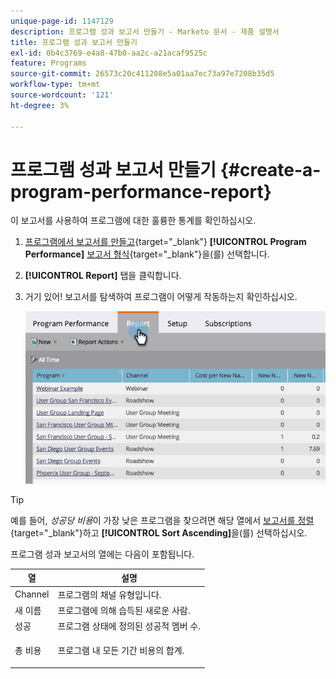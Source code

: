 ```yaml
---
unique-page-id: 1147129
description: 프로그램 성과 보고서 만들기 - Marketo 문서 - 제품 설명서
title: 프로그램 성과 보고서 만들기
exl-id: 0b4c3769-e4a8-47b0-aa2c-a21acaf9525c
feature: Programs
source-git-commit: 26573c20c411208e5a01aa7ec73a97e7208b35d5
workflow-type: tm+mt
source-wordcount: '121'
ht-degree: 3%

---
```


# 프로그램 성과 보고서 만들기 {#create-a-program-performance-report}

이 보고서를 사용하여 프로그램에 대한 훌륭한 통계를 확인하십시오.

1. [프로그램에서 보고서를 만들고](/help/marketo/product-docs/reporting/basic-reporting/creating-reports/create-a-report-in-a-program.md){target="_blank"} **[!UICONTROL Program Performance]** [보고서 형식](/help/marketo/product-docs/reporting/basic-reporting/report-types/report-type-overview.md){target="_blank"}을(를) 선택합니다.
1. **[!UICONTROL Report]** 탭을 클릭합니다.
1. 거기 있어! 보고서를 탐색하여 프로그램이 어떻게 작동하는지 확인하십시오.

   ![](assets/image2014-9-18-17-3a23-3a2.png)

>[!TIP]
>
>예를 들어, *성공당 비용*&#x200B;이 가장 낮은 프로그램을 찾으려면 해당 열에서 [보고서를 정렬](/help/marketo/product-docs/reporting/basic-reporting/editing-reports/sort-report-on-columns.md){target="_blank"}하고 **[!UICONTROL Sort Ascending]**&#x200B;을(를) 선택하십시오.

프로그램 성과 보고서의 열에는 다음이 포함됩니다.

<table>
 <thead>
  <tr>
   <th>열</th>
   <th>설명</th>
  </tr>
 </thead>
 <tbody>
  <tr>
   <td>Channel</td>
   <td>프로그램의 채널 유형입니다.</td>
  </tr>
  <tr>
   <td>새 이름</td>
   <td>프로그램에 의해 습득된 새로운 사람.</td>
  </tr>
  <tr>
   <td>성공</td>
   <td>프로그램 상태에 정의된 성공적 멤버 수. </td>
  </tr>
  <tr>
   <td>총 비용</td>
   <td><p>프로그램 내 모든 기간 비용의 합계.</p></td>
  </tr>
 </tbody>
</table>

